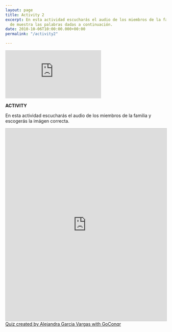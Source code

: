 ```yaml
---
layout: page
title: Activity 2
excerpt: En esta actividad escucharás el audio de los miembros de la familia y escribirás
  de muestra las palabras dadas a continuación.
date: 2010-10-06T10:00:00.000+00:00
permalink: "/activity2"

---
```

<div class="video"><iframe class="video-frame" src="https://www.youtube.com/embed/d_WQEw13TCo" title="YouTube video player" frameborder="0" allow="accelerometer; autoplay; clipboard-write; encrypted-media; gyroscope; picture-in-picture" allowfullscreen></iframe></div>

**ACTIVITY**

En esta actividad escucharás el audio de los miembros de la familia y escogerás la imágen correcta.

<iframe width='100%'  height='600px'  scrolling='yes'  src='https:&#x2F;&#x2F;www.goconqr.com&#x2F;en&#x2F;p&#x2F;34416669-Untitled-quizzes?frame=true'  style='border: 1px solid #ccc'  allowfullscreen  webkitallowfullscreen  mozallowfullscreen  oallowfullscreen  msallowfullscreen></iframe><a href='https:&#x2F;&#x2F;www.goconqr.com&#x2F;en&#x2F;quiz-maker'>Quiz created by Alejandra Garcia Vargas with GoConqr</a>
